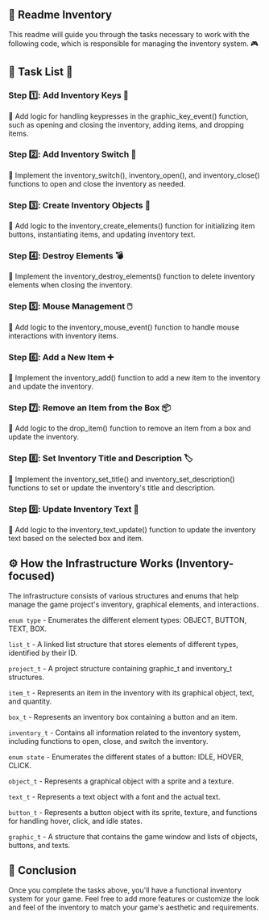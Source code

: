  ## 📖 Readme Inventory
This readme will guide you through the tasks necessary to work with the following code, which is responsible for managing the inventory system. 🎮

## 📝 Task List 🚀

### Step 1️⃣: Add Inventory Keys 🔑
🔧 Add logic for handling keypresses in the graphic_key_event() function, such as opening and closing the inventory, adding items, and dropping items.

### Step 2️⃣: Add Inventory Switch 🔄
🔧 Implement the inventory_switch(), inventory_open(), and inventory_close() functions to open and close the inventory as needed.

### Step 3️⃣: Create Inventory Objects 🎨
🔧 Add logic to the inventory_create_elements() function for initializing item buttons, instantiating items, and updating inventory text.

### Step 4️⃣: Destroy Elements 💣
🔧 Implement the inventory_destroy_elements() function to delete inventory elements when closing the inventory.

### Step 5️⃣: Mouse Management 🖱️
🔧 Add logic to the inventory_mouse_event() function to handle mouse interactions with inventory items.

### Step 6️⃣: Add a New Item ➕
🔧 Implement the inventory_add() function to add a new item to the inventory and update the inventory.

### Step 7️⃣: Remove an Item from the Box 📦
🔧 Add logic to the drop_item() function to remove an item from a box and update the inventory.

### Step 8️⃣: Set Inventory Title and Description 🏷️
🔧 Implement the inventory_set_title() and inventory_set_description() functions to set or update the inventory's title and description.

### Step 9️⃣: Update Inventory Text 📄
🔧 Add logic to the inventory_text_update() function to update the inventory text based on the selected box and item.

## ⚙️ How the Infrastructure Works (Inventory-focused)
The infrastructure consists of various structures and enums that help manage the game project's inventory, graphical elements, and interactions.

`enum type` - Enumerates the different element types: OBJECT, BUTTON, TEXT, BOX.

`list_t` - A linked list structure that stores elements of different types, identified by their ID.

`project_t` - A project structure containing graphic_t and inventory_t structures.

`item_t` - Represents an item in the inventory with its graphical object, text, and quantity.

`box_t` - Represents an inventory box containing a button and an item.

`inventory_t` - Contains all information related to the inventory system, including functions to open, close, and switch the inventory.

`enum state` - Enumerates the different states of a button: IDLE, HOVER, CLICK.

`object_t` - Represents a graphical object with a sprite and a texture.

`text_t` - Represents a text object with a font and the actual text.

`button_t` - Represents a button object with its sprite, texture, and functions for handling hover, click, and idle states.

`graphic_t` - A structure that contains the game window and lists of objects, buttons, and texts.


## 🏁 Conclusion
Once you complete the tasks above, you'll have a functional inventory system for your game. Feel free to add more features or customize the look and feel of the inventory to match your game's aesthetic and requirements.
